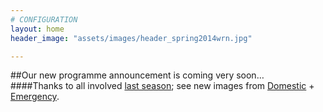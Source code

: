 ```yaml
---
# CONFIGURATION
layout: home
header_image: "assets/images/header_spring2014wrn.jpg"

---
```

##Our new programme announcement is coming very soon…        
####Thanks to all involved [last season](/archive/2013-autumnwinter); see new images from [Domestic](/galleries/2013-domestic) + [Emergency](/galleries/2013-emergency).
